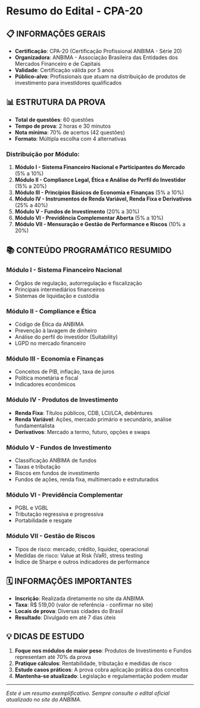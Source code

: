 # Resumo do Edital - CPA-20

## 📋 INFORMAÇÕES GERAIS

- **Certificação**: CPA-20 (Certificação Profissional ANBIMA - Série 20)
- **Organizadora**: ANBIMA - Associação Brasileira das Entidades dos Mercados Financeiro e de Capitais
- **Validade**: Certificação válida por 5 anos
- **Público-alvo**: Profissionais que atuam na distribuição de produtos de investimento para investidores qualificados

## 📊 ESTRUTURA DA PROVA

- **Total de questões**: 60 questões
- **Tempo de prova**: 2 horas e 30 minutos
- **Nota mínima**: 70% de acertos (42 questões)
- **Formato**: Múltipla escolha com 4 alternativas

### Distribuição por Módulo:
1. **Módulo I - Sistema Financeiro Nacional e Participantes do Mercado** (5% a 10%)
2. **Módulo II - Compliance Legal, Ética e Análise do Perfil do Investidor** (15% a 20%)
3. **Módulo III - Princípios Básicos de Economia e Finanças** (5% a 10%)
4. **Módulo IV - Instrumentos de Renda Variável, Renda Fixa e Derivativos** (25% a 40%)
5. **Módulo V - Fundos de Investimento** (20% a 30%)
6. **Módulo VI - Previdência Complementar Aberta** (5% a 10%)
7. **Módulo VII - Mensuração e Gestão de Performance e Riscos** (10% a 20%)

## 📚 CONTEÚDO PROGRAMÁTICO RESUMIDO

### Módulo I - Sistema Financeiro Nacional
- Órgãos de regulação, autorregulação e fiscalização
- Principais intermediários financeiros
- Sistemas de liquidação e custódia

### Módulo II - Compliance e Ética
- Código de Ética da ANBIMA
- Prevenção à lavagem de dinheiro
- Análise do perfil do investidor (Suitability)
- LGPD no mercado financeiro

### Módulo III - Economia e Finanças
- Conceitos de PIB, inflação, taxa de juros
- Política monetária e fiscal
- Indicadores econômicos

### Módulo IV - Produtos de Investimento
- **Renda Fixa**: Títulos públicos, CDB, LCI/LCA, debêntures
- **Renda Variável**: Ações, mercado primário e secundário, análise fundamentalista
- **Derivativos**: Mercado a termo, futuro, opções e swaps

### Módulo V - Fundos de Investimento
- Classificação ANBIMA de fundos
- Taxas e tributação
- Riscos em fundos de investimento
- Fundos de ações, renda fixa, multimercado e estruturados

### Módulo VI - Previdência Complementar
- PGBL e VGBL
- Tributação regressiva e progressiva
- Portabilidade e resgate

### Módulo VII - Gestão de Riscos
- Tipos de risco: mercado, crédito, liquidez, operacional
- Medidas de risco: Value at Risk (VaR), stress testing
- Índice de Sharpe e outros indicadores de performance

## 🗓️ INFORMAÇÕES IMPORTANTES

- **Inscrição**: Realizada diretamente no site da ANBIMA
- **Taxa**: R$ 519,00 (valor de referência - confirmar no site)
- **Locais de prova**: Diversas cidades do Brasil
- **Resultado**: Divulgado em até 7 dias úteis

## 💡 DICAS DE ESTUDO

1. **Foque nos módulos de maior peso**: Produtos de Investimento e Fundos representam até 70% da prova
2. **Pratique cálculos**: Rentabilidade, tributação e medidas de risco
3. **Estude casos práticos**: A prova cobra aplicação prática dos conceitos
4. **Mantenha-se atualizado**: Legislação e regulamentação podem mudar

---
*Este é um resumo exemplificativo. Sempre consulte o edital oficial atualizado no site da ANBIMA.* 